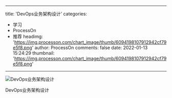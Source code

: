 
---
title: 'DevOps业务架构设计'
categories: 
 - 学习
 - ProcessOn
 - 推荐
headimg: 'https://img.processon.com/chart_image/thumb/6094198107912942cf79e5f8.png'
author: ProcessOn
comments: false
date: 2022-01-13 15:24:29
thumbnail: 'https://img.processon.com/chart_image/thumb/6094198107912942cf79e5f8.png'
---

<div>   
<img class="thumb" alt="DevOps业务架构设计" src="https://img.processon.com/chart_image/thumb/6094198107912942cf79e5f8.png" referrerpolicy="no-referrer">
<p>DevOps业务架构设计</p>  
</div>
            